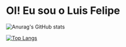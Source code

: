 
# OI! Eu sou o Luis Felipe

![Anurag's GitHub stats](https://github-readme-stats.vercel.app/api?username=7luisfelipe&count_private=true&show_icons=true&theme=radical&hide=stars)

[![Top Langs](https://github-readme-stats.vercel.app/api/top-langs/?username=7luisfelipe&count_private=true&layout=compact)](https://github.com/anuraghazra/github-readme-stats)
